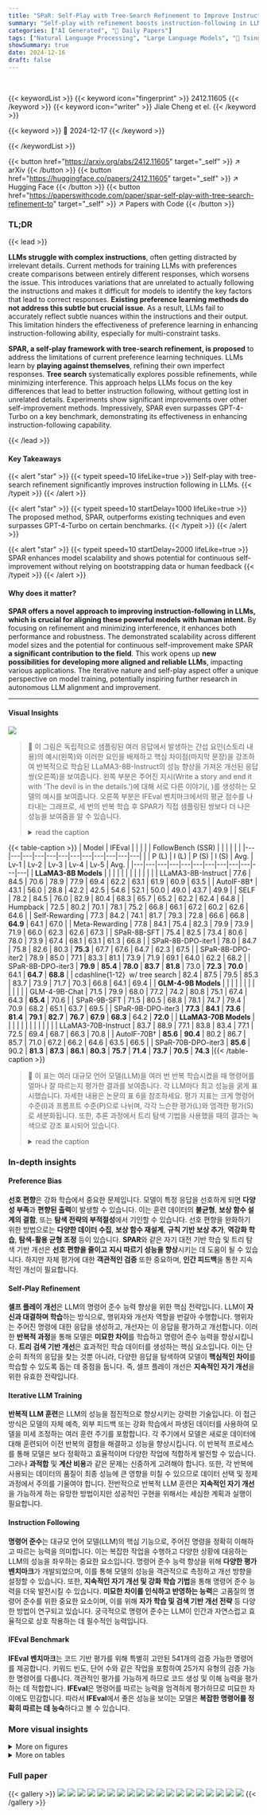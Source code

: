 ```yaml
---
title: "SPaR: Self-Play with Tree-Search Refinement to Improve Instruction-Following in Large Language Models"
summary: "Self-play with refinement boosts instruction-following in LLMs."
categories: ["AI Generated", "🤗 Daily Papers"]
tags: ["Natural Language Processing", "Large Language Models", "🏢 Tsinghua University",]
showSummary: true
date: 2024-12-16
draft: false
---
```


<br>

{{< keywordList >}}
{{< keyword icon="fingerprint" >}} 2412.11605 {{< /keyword >}}
{{< keyword icon="writer" >}} Jiale Cheng et el. {{< /keyword >}}
 
{{< keyword >}} 🤗 2024-12-17 {{< /keyword >}}
 
{{< /keywordList >}}

{{< button href="https://arxiv.org/abs/2412.11605" target="_self" >}}
↗ arXiv
{{< /button >}}
{{< button href="https://huggingface.co/papers/2412.11605" target="_self" >}}
↗ Hugging Face
{{< /button >}}
{{< button href="https://paperswithcode.com/paper/spar-self-play-with-tree-search-refinement-to" target="_self" >}}
↗ Papers with Code
{{< /button >}}




### TL;DR


{{< lead >}}

**LLMs struggle with complex instructions**, often getting distracted by irrelevant details. Current methods for training LLMs with preferences create comparisons between entirely different responses, which worsens the issue. This introduces variations that are unrelated to actually following the instructions and makes it difficult for models to identify the key factors that lead to correct responses. **Existing preference learning methods do not address this subtle but crucial issue**.  As a result, LLMs fail to accurately reflect subtle nuances within the instructions and their output.  This limitation hinders the effectiveness of preference learning in enhancing instruction-following ability, especially for multi-constraint tasks.

**SPAR, a self-play framework with tree-search refinement, is proposed** to address the limitations of current preference learning techniques. LLMs learn by **playing against themselves**, refining their own imperfect responses. **Tree search** systematically explores possible refinements, while minimizing interference.  This approach helps LLMs focus on the key differences that lead to better instruction following, without getting lost in unrelated details.  Experiments show significant improvements over other self-improvement methods.  Impressively, SPAR even surpasses GPT-4-Turbo on a key benchmark, demonstrating its effectiveness in enhancing instruction-following capability.

{{< /lead >}}


#### Key Takeaways

{{< alert "star" >}}
{{< typeit speed=10 lifeLike=true >}} Self-play with tree-search refinement significantly improves instruction following in LLMs. {{< /typeit >}}
{{< /alert >}}

{{< alert "star" >}}
{{< typeit speed=10 startDelay=1000 lifeLike=true >}} The proposed method, SPAR, outperforms existing techniques and even surpasses GPT-4-Turbo on certain benchmarks. {{< /typeit >}}
{{< /alert >}}

{{< alert "star" >}}
{{< typeit speed=10 startDelay=2000 lifeLike=true >}} SPAR enhances model scalability and shows potential for continuous self-improvement without relying on bootstrapping data or human feedback {{< /typeit >}}
{{< /alert >}}

#### Why does it matter?
**SPAR offers a novel approach to improving instruction-following in LLMs, which is crucial for aligning these powerful models with human intent.**  By focusing on refinement and minimizing interference, it enhances both performance and robustness. The demonstrated scalability across different model sizes and the potential for continuous self-improvement make SPAR **a significant contribution to the field**. This work opens up **new possibilities for developing more aligned and reliable LLMs**, impacting various applications. The iterative nature and self-play aspect offer a unique perspective on model training, potentially inspiring further research in autonomous LLM alignment and improvement.

------
#### Visual Insights



![](https://arxiv.org/html/2412.11605/x1.png)

> 🔼 이 그림은 독립적으로 샘플링된 여러 응답에서 발생하는 간섭 요인(스토리 내용)의 예시(왼쪽)와 이러한 요인을 배제하고 핵심 차이점(마지막 문장)을 강조하여 반복적으로 학습된 LLaMA3-8B-Instruct의 성능 향상을 가져온 개선된 응답 쌍(오른쪽)을 보여줍니다. 왼쪽 부분은 주어진 지시(Write a story and end it with 'The devil is in the details.')에 대해 서로 다른 이야기(<Hansel and Gretel>, <Little Red Riding Hood>)를 생성하는 모델의 예시를 보여줍니다. 오른쪽 부분은 IFEval 벤치마크에서의 평균 점수를 나타내는 그래프로, 세 번의 반복 학습 후 SPAR가 직접 샘플링된 쌍보다 더 나은 성능을 보여줌을 알 수 있습니다.
> <details>
> <summary>read the caption</summary>
> Figure 1: An example of the interfering factors (story content) in independently sampled multiple responses (Left). Refined response pairs exclude these factors, highlight the key difference (ending sentence), and lead to improved performance on iteratively trained LLaMA3-8B-Instruct (Right).
> </details>





{{< table-caption >}}
| Model | IFEval | | | | | FollowBench (SSR) | | | | | |
|---|---|---|---|---|---|---|---|---|---|---|---|
| | P (L) | I (L) | P (S) | I (S) | Avg. | Lv-1 | Lv-2 | Lv-3 | Lv-4 | Lv-5 | Avg. |
|---|---|---|---|---|---|---|---|---|---|---|---|
| **LLaMA3-8B Models** | | | | | | | | | | | |
| LLaMA3-8B-Instruct | 77.6 | 84.5 | 70.6 | 78.9 | 77.9 | 69.4 | 62.2 | 63.1 | 61.9 | 60.9 | 63.5 |
| AutoIF-8B† | 43.1 | 56.0 | 28.8 | 42.2 | 42.5 | 54.6 | 52.1 | 50.0 | 49.0 | 43.7 | 49.9 |
| SELF | 78.2 | 84.5 | 76.0 | 82.9 | 80.4 | 68.3 | 65.7 | 65.2 | 62.2 | 62.4 | 64.8 |
| Humpback | 72.5 | 80.2 | 70.1 | 78.1 | 75.2 | 66.8 | 66.1 | 67.2 | 60.2 | 62.6 | 64.6 |
| Self-Rewarding | 77.3 | 84.2 | 74.1 | 81.7 | 79.3 | 72.8 | 66.6 | 66.8 | **64.9** | 64.1 | 67.0 |
| Meta-Rewarding | 77.8 | 84.1 | 75.4 | 82.3 | 79.9 | 73.9 | 71.9 | 66.0 | 62.3 | 62.6 | 67.3 |
| SPaR-8B-SFT | 75.4 | 82.5 | 73.4 | 80.6 | 78.0 | 73.9 | 67.4 | 68.1 | 63.1 | 61.3 | 66.8 |
| SPaR-8B-DPO-iter1 | 78.0 | 84.7 | 75.8 | 82.6 | 80.3 | **75.3** | 67.7 | 67.6 | 64.7 | 62.3 | 67.5 |
| SPaR-8B-DPO-iter2 | 78.9 | 85.0 | 77.1 | 83.3 | 81.1 | 73.9 | 71.9 | 69.1 | 64.0 | 62.2 | 68.2 |
| SPaR-8B-DPO-iter3 | **79.9** | **85.4** | **78.0** | **83.7** | **81.8** | 73.0 | **72.3** | **70.0** | 64.1 | **64.7** | **68.8** |
| 
cdashline{1-12}  w/ tree search | 82.4 | 87.5 | 79.5 | 85.3 | 83.7 | 73.9 | 71.7 | 70.3 | 66.8 | 64.1 | 69.4 |
| **GLM-4-9B Models** | | | | | | | | | | | |
| GLM-4-9B-Chat | 71.5 | 79.9 | 68.0 | 77.2 | 74.2 | 80.8 | 75.1 | 67.4 | 64.3 | **65.4** | 70.6 |
| SPaR-9B-SFT | 71.5 | 80.5 | 68.8 | 78.1 | 74.7 | 79.4 | 70.9 | 68.2 | 65.1 | 63.7 | 69.5 |
| SPaR-9B-DPO-iter3 | **77.3** | **84.1** | **73.6** | **81.4** | **79.1** | **82.7** | **76.7** | **67.9** | **68.3** | 64.2 | **72.0** |
| **LLaMA3-70B Models** | | | | | | | | | | | |
| LLaMA3-70B-Instruct | 83.7 | 88.9 | 77.1 | 83.8 | 83.4 | 77.1 | 72.5 | 69.4 | 68.7 | 66.3 | 70.8 |
| AutoIF-70B† | **85.6** | **90.4** | 80.2 | 86.7 | 85.7 | 71.0 | 67.2 | 66.2 | 64.6 | 63.5 | 66.5 |
| SPaR-70B-DPO-iter3 | **85.6** | 90.2 | **81.3** | **87.3** | **86.1** | **80.3** | **75.7** | **71.4** | **73.7** | **70.5** | **74.3** |{{< /table-caption >}}

> 🔼 이 표는 여러 대규모 언어 모델(LLM)을 여러 번 반복 학습시켰을 때 명령어를 얼마나 잘 따르는지 평가한 결과를 보여줍니다. 각 LLM마다 최고 성능을 굵게 표시했습니다. 자세한 내용은 논문의 표 6을 참조하세요. 평가 지표는 크게 명령어 수준(I)과 프롬프트 수준(P)으로 나뉘며, 각각 느슨한 평가(L)와 엄격한 평가(S)로 세분화됩니다. 또한, 추론 과정에서 트리 탐색 기법을 사용했을 때의 결과는 녹색으로 강조 표시되어 있습니다.
> <details>
> <summary>read the caption</summary>
> Table 1: Main results of iteratively trained LLMs on instruction-following benchmarks (Cf. Table 6 for full results). P stands for prompt level, and I represents instruction level. L and S denote loose and strict evaluations, respectively. Avg. indicates average results and Lv means level. Results using inference-time tree search are highlighted in green. The highest results for each backbone model is bolded. Scores marked with † are sourced directly from the original paper.
> </details>





### In-depth insights


#### Preference Bias
**선호 편향**은 강화 학습에서 중요한 문제입니다. 모델이 특정 응답을 선호하게 되면 **다양성 부족**과 **편향된 출력**이 발생할 수 있습니다. 이는 훈련 데이터의 **불균형**, **보상 함수 설계의 결함**, 또는 **탐색 전략의 부적절성**에서 기인할 수 있습니다. 선호 편향을 완화하기 위한 방법으로는 **다양한 데이터 수집**, **보상 함수 재설계**, **규칙 기반 보상 추가**, **역강화 학습**, **탐색-활용 균형 조정** 등이 있습니다. **SPAR**와 같은 자기 대전 기반 학습 및 트리 탐색 기반 개선은 **선호 편향을 줄이고** **지시 따르기 성능을 향상**시키는 데 도움이 될 수 있습니다. 하지만 자체 평가에 대한 **객관적인 검증** 또한 중요하며, **인간 피드백**을 통한 지속적인 개선이 필요합니다.

#### Self-Play Refinement
**셀프 플레이 개선**은 LLM의 명령어 준수 능력 향상을 위한 핵심 전략입니다. LLM이 **자신과 대결하며 학습**하는 방식으로, 행위자와 개선자 역할을 번갈아 수행합니다. 행위자는 주어진 명령에 대한 응답을 생성하고, 개선자는 이 응답을 평가하고 개선합니다. 이러한 **반복적 과정**을 통해 모델은 **미묘한 차이**를 학습하고 명령어 준수 능력을 향상시킵니다. **트리 검색 기반 개선**은 효과적인 학습 데이터를 생성하는 핵심 요소입니다. 이는 단순히 최적의 응답을 찾는 것뿐 아니라, 다양한 응답을 탐색하여 모델이 **핵심적인 차이**를 학습할 수 있도록 돕는 데 중점을 둡니다. 즉, 셀프 플레이 개선은 **지속적인 자기 개선**을 위한 유효한 전략입니다.

#### Iterative LLM Training
**반복적 LLM 훈련**은 LLM의 성능을 점진적으로 향상시키는 강력한 기술입니다. 이 접근 방식은 모델의 자체 예측, 외부 피드백 또는 강화 학습에서 파생된 데이터를 사용하여 모델을 미세 조정하는 여러 훈련 주기를 포함합니다. 각 주기에서 모델은 새로운 데이터에 대해 훈련되어 이전 반복의 결함을 해결하고 성능을 향상시킵니다. 이 반복적 프로세스를 통해 모델은 보다 정확하고 효율적이며 다양한 작업에 적합하게 발전할 수 있습니다. 그러나 **과적합** 및 **계산 비용**과 같은 문제는 신중하게 고려해야 합니다. 또한, 각 반복에 사용되는 데이터의 품질이 최종 성능에 큰 영향을 미칠 수 있으므로 데이터 선택 및 정제 과정에서 주의를 기울여야 합니다. 전반적으로 반복적 LLM 훈련은 **지속적인 자기 개선**을 가능하게 하는 유망한 방법이지만 성공적인 구현을 위해서는 세심한 계획과 실행이 필요합니다.

#### Instruction Following
**명령어 준수**는 대규모 언어 모델(LLM)의 핵심 기능으로, 주어진 명령을 정확히 이해하고 따르는 능력을 의미합니다. 이는 복잡한 작업을 수행하고 다양한 상황에 대응하는 LLM의 성능을 좌우하는 중요한 요소입니다. 명령어 준수 능력 향상을 위해 **다양한 평가 벤치마크**가 개발되었으며, 이를 통해 모델의 성능을 객관적으로 측정하고 개선 방향을 설정할 수 있습니다. 또한, **지속적인 자기 개선 및 강화 학습 기법**을 통해 명령어 준수 능력을 더욱 발전시킬 수 있습니다. **미묘한 차이를 인식하고 반영하는 능력**은 고품질의 명령어 준수를 위한 중요한 요소이며, 이를 위해 **자가 학습 및 검색 기반 개선 전략** 등 다양한 방법이 연구되고 있습니다. 궁극적으로 명령어 준수는 LLM이 인간과 자연스럽고 효율적으로 상호 작용하는 데 필수적인 능력입니다.

#### IFEval Benchmark
**IFEval 벤치마크**는 코드 기반 평가를 위해 특별히 고안된 541개의 검증 가능한 명령어를 제공합니다. 키워드 빈도, 단어 수와 같은 작업을 포함하여 25가지 유형의 검증 가능한 명령어를 다룹니다. 객관적인 평가를 가능하게 하므로 코드 생성 및 이해 능력을 평가하는 데 적합합니다. **IFEval**은 명령어를 따르는 능력을 엄격하게 평가하므로 미묘한 차이에도 민감합니다. 따라서 **IFEval**에서 좋은 성능을 보이는 모델은 **복잡한 명령어를 정확히 따르는 데 능숙**하다고 볼 수 있습니다.


### More visual insights

<details>
<summary>More on figures
</summary>


![](https://arxiv.org/html/2412.11605/x2.png)

> 🔼 SPaR은 액터와 리파이너, 두 개의 모델을 사용하는 자기 개선 프레임워크입니다. 그림 2는 이 프레임워크의 반복적인 훈련 과정을 보여줍니다. t번째 반복에서 리파이너 Rt는 액터 Mt가 생성한 응답을 평가하여 부정적인 데이터를 수집합니다. 그런 다음 트리 검색 알고리즘을 사용하여 이러한 불완전한 응답을 개선합니다. 마지막으로, 수집 및 개선된 데이터를 사용하여 액터와 리파이너를 다음 반복을 위해 최적화합니다. 이러한 반복적인 자기 플레이 과정을 통해 모델은 지속적으로 자기 개선을 달성합니다.
> <details>
> <summary>read the caption</summary>
> Figure 2: SPaR iterative training framework. At iteration t𝑡titalic_t, the refiner Rtsubscript𝑅𝑡R_{t}italic_R start_POSTSUBSCRIPT italic_t end_POSTSUBSCRIPT first judges the generated responses from the actor Mtsubscript𝑀𝑡M_{t}italic_M start_POSTSUBSCRIPT italic_t end_POSTSUBSCRIPT to collect negative data. Next, a tree-search algorithm is employed to refine these imperfect responses. Finally, using the data from the above steps, we can optimize the actor and refiner for the next iteration, aiming for continuous self-improvement.
> </details>



![](https://arxiv.org/html/2412.11605/extracted/6072122/figures/baseline.png)

> 🔼 이 그림은 SPaR-8B 모델이 IFEval 벤치마크에서 다른 기준선보다 성능이 우수함을 보여줍니다. x축은 학습 반복 횟수를 나타내고 y축은 IFEval의 평균 점수를 나타냅니다. SPaR-8B는 모든 반복에서 Self-rewarding, Meta-rewarding, SELF와 같은 다른 자가 개선 방법을 능가합니다. 또한 GPT-4-Turbo의 성능도 능가합니다.
> <details>
> <summary>read the caption</summary>
> Figure 3: Comparison with baseline methods across iterations (Cf. Figure 9 for SPaR-7B). SPaR-8B consistently surpasses all baselines.
> </details>



![](https://arxiv.org/html/2412.11605/extracted/6072122/figures/decoding.png)

> 🔼 이 그림은 합성 데이터 실험 결과를 보여줍니다. 왼쪽은 문자 시퀀스 생성, 오른쪽은 이야기 시작/끝 생성 작업에 대한 결과입니다. 문자 시퀀스 생성 작업에서 간섭 쌍은 대문자 비율(간섭 요소)을 빠르게 학습하지만 개선 쌍보다 성능이 낮습니다. 이야기 시작/끝 생성 작업에서 개선 쌍은 간섭 쌍보다 성능이 뛰어나며, 간섭 쌍은 0단계에서 원래 모델보다 성능이 낮습니다. 즉, 개선 쌍을 사용하면 작업의 핵심 차이점에 집중하여 성능이 향상되고 간섭 요소를 최소화하는 데 도움이 됩니다.
> <details>
> <summary>read the caption</summary>
> Figure 4: Synthetic data experiment results: Character Sequence Generation (left) and Start/End Story Generation (right). For Character Sequence Generation, interfering pairs show rapid learning of the uppercase ratio (interfering factor) but perform worse than refinement pairs. In the Start/End Story Generation task, refinement pairs outperform interfering pairs, which even underperform the original model at step 0.
> </details>



![](https://arxiv.org/html/2412.11605/extracted/6072122/figures/taxonomy.png)

> 🔼 이 표는 행위자 모델에 대한 절제 연구 결과를 보여줍니다. 'w/o 트리 검색', 'w/o 반복 훈련', 'w/o 개선'은 각각 트리 검색, 반복 훈련, 개선 데이터 없이 SPAR를 훈련시켰을 때의 결과를 나타냅니다. 이러한 요소들을 제거하면 성능이 크게 저하되는 것을 알 수 있습니다.
> <details>
> <summary>read the caption</summary>
> Table 4: Ablation study on the actor.
> </details>



![](https://arxiv.org/html/2412.11605/x3.png)

> 🔼 이 표는 재구성기(refiner)에 대한 절제 연구(ablation study) 결과를 보여줍니다. 재구성기는 tree-search refinement 과정과 반복적인 훈련 과정을 포함하는 SPAR의 핵심 요소 중 하나입니다. 표 5는 tree-search refinement 없이, 혹은 반복적인 훈련 없이 재구성기를 훈련했을 때의 성능 저하를 보여줍니다. 특히, 자연어(Natural) 및 적대적(Adversarial) 입력에 대한 정확도(Acc)와 F1 점수 모두 감소하는 것을 확인할 수 있습니다. 이는 tree-search refinement와 반복적인 훈련이 재구성기의 성능 향상에 중요한 역할을 한다는 것을 시사합니다.
> <details>
> <summary>read the caption</summary>
> Table 5: Ablation study on the refiner.
> </details>



![](https://arxiv.org/html/2412.11605/x4.png)

> 🔼 이 그림은 추론 시간(응답 생성 횟수로 측정)을 늘려 SPAR-8B-DPO-iter3 모델의 성능을 평가한 결과를 보여줍니다. 그리디 디코딩(Greedy Decoding), 베스트-오브-N 생성(Best-of-N), 너비 우선 탐색(BFS), 깊이 우선 탐색(DFS) 등 다양한 디코딩 전략의 성능을 비교합니다. 추론 시간이 늘어남에 따라 모든 방법의 성능이 향상되는 것을 볼 수 있습니다. 특히 트리 탐색 기반 개선(BFS와 DFS)은 베스트-오브-N 생성보다 결국 더 나은 결과를 달성합니다. 이는 개선이 생성보다 더 강력하며 추론 시간에 계산 규모를 조정하는 데 더 적합할 수 있음을 시사합니다.
> <details>
> <summary>read the caption</summary>
> Figure 5: Comparison of decoding strategies. Model performance improves with increased inference times.
> </details>



</details>




<details>
<summary>More on tables
</summary>


{{< table-caption >}}
| Model | Natural | | Adversarial | | | | | | | Average | | |
|---|---|---|---|---|---|---|---|---|---|---|---|---|---|
| | Acc. | F1 | GPTInst | | GPTOut | | Manual | | Neighbor | | Average | | Acc. | F1 |
| | | | Acc. | F1 | Acc. | F1 | Acc. | F1 | Acc. | F1 | Acc. | F1 | | |
| GPT-4o-Mini | 74.5 | 70.5 | 69.2 | 61.6 | 60.9 | 51.4 | 59.8 | 51.9 | 72.8 | 66.4 | 65.7 | 57.8 | 67.4 | 60.4 |
| **_LLaMA3-8B Models_** | | | | | | | | | | | | | | |
| LLaMA3-8B-Instruct | 60.0 | 51.8 | 55.4 | 46.1 | 47.9 | 39.5 | 51.1 | 36.6 | 54.5 | 45.0 | 52.2 | 41.8 | 53.8 | 43.8 |
| SELF | 69.5 | 61.6 | 62.0 | 50.7 | 64.9 | 54.8 | 57.6 | 41.8 | 64.6 | 51.3 | 62.2 | 49.6 | 63.7 | 52.0 |
| Self-Rewarding | **71.0** | **66.3** | 70.1 | **66.7** | 63.8 | 59.5 | 62.0 | 55.7 | 67.5 | 61.7 | 65.9 | 60.9 | 66.9 | 61.9 |
| Meta-Rewarding | 70.5 | **66.3** | 68.5 | 64.6 | 64.9 | **60.2** | 64.1 | 58.3 | **69.0** | **63.1** | 66.6 | 61.6 | 67.4 | 62.5 |
| SPaR-8B-SFT | 68.5 | 60.9 | 67.9 | 62.4 | 59.6 | 50.0 | 63.0 | 54.1 | 68.3 | 59.3 | 64.7 | 56.5 | 65.5 | 57.3 |
| SPaR-8B-RFT-iter1 | 68.5 | 63.2 | 66.8 | 60.6 | 63.8 | 55.3 | 62.0 | 53.3 | 66.8 | 59.0 | 64.9 | 57.1 | 65.6 | 58.3 |
| SPaR-8B-RFT-iter2 | 70.5 | 64.2 | 66.8 | 61.6 | **66.0** | 60.0 | 65.2 | 57.9 | **69.0** | 62.4 | 66.8 | 60.5 | 67.5 | 61.2 |
| SPaR-8B-RFT-iter3 | 70.5 | 65.9 | **70.7** | **66.7** | 63.8 | 57.5 | **68.5** | **63.3** | 68.3 | 62.2 | **67.8** | **62.4** | **68.3** | **63.1** |
| **_GLM-4-9B Models_** | | | | | | | | | | | | | | |
| GLM-4-9B-Chat | **74.5** | **76.5** | 74.5 | **75.9** | 57.4 | **62.3** | 53.3 | 56.6 | 69.8 | **72.0** | 63.7 | **66.7** | 65.9 | **68.6** |
| SPaR-9B-SFT | 70.5 | 65.5 | 72.8 | 70.2 | **59.6** | 55.8 | 64.1 | 53.5 | 71.3 | 67.2 | 66.9 | 61.7 | 67.7 | 62.5 |
| SPaR-9B-RFT-iter3 | 71.0 | 68.8 | **75.5** | 74.6 | 58.5 | 55.2 | **68.5** | **64.2** | **68.7** | 65.9 | **67.8** | 64.9 | **68.4** | 65.7 |
| **_LLaMA3-70B Models_** | | | | | | | | | | | | | | |
| LLaMA3-70B-Instruct | 75.0 | 71.9 | 73.4 | 69.6 | **69.1** | **66.7** | 66.3 | **60.8** | 69.0 | 63.4 | 69.5 | 65.1 | 70.6 | 66.5 |
| SPaR-70B-RFT-iter3 | **78.0** | **74.7** | **78.8** | **76.9** | 64.9 | 61.2 | **67.4** | 59.5 | **72.4** | **68.1** | **70.9** | **66.4** | **72.3** | **68.1** |{{< /table-caption >}}
> 🔼 이 표는 LLMBar 벤치마크에서 반복적으로 학습된 LLM의 판단 능력 평가 결과를 보여줍니다. Mistral-7B-Instruct 결과는 표 8을 참조하세요. 각 기본 모델에 대해 가장 높은 점수는 굵게 표시되어 있습니다. 표에는 자연어와 적대적 질문에 대한 정확도와 F1 점수가 표시되며, 각 질문 유형에 대해 GPT 입력, GPT 출력, 수동, 이웃 등 다양한 평가 방식을 사용한 결과가 제공됩니다. 또한, 각 모델에 대해 자연어와 적대적 질문에 대한 평균 정확도와 F1 점수를 보여줍니다. 이 표를 통해 SPAR 학습 과정에서 Refiner의 판단 능력이 향상되는 것을 확인할 수 있습니다.
> <details>
> <summary>read the caption</summary>
> Table 2:  Evaluation of judgment capability for iteratively trained LLMs on LLMBar. (Cf. Table 8 for Mistral-7B-Instruct results.) Acc. denotes accuracy. The highest scores for each base model are highlighted in bold.
> </details>

{{< table-caption >}}
| Model | Acc-GPT | Acc-SPaR |
|---|---|---| 
| GPT-4o-Mini | 79.0 | 71.0 |
| SPaR-8B-SFT | 73.5 | 71.0 |
| SPaR-8B-RFT-iter1 | 77.5 | 77.0 |
| SPaR-8B-RFT-iter2 | 74.5 | 76.0 |
| SPaR-8B-RFT-iter3 | 79.0 | 90.5 |{{< /table-caption >}}
> 🔼 이 표는 다양한 평가 메트릭을 사용하여 SPAR 프레임워크의 개선 기능을 보여줍니다. 'Acc-GPT' 열은 GPT-40을 판사로 사용한 정확도를 나타내고 'Acc-SPAR' 열은 SPAR-8B-RFT-iter3를 판사로 사용한 정확도를 나타냅니다. 표에서 SPAR-8B-RFT-iter3가 자체 평가에서 GPT-40보다 높은 점수를 받았지만 GPT-40 평가에서는 그렇지 않다는 점에 유의해야 합니다. 이는 자체 평가 편향의 가능성을 시사합니다.
> <details>
> <summary>read the caption</summary>
> Table 3: Refinement evaluation results. Acc-GPT uses GPT-4o as judge; -SPaR uses SPaR-8B-RFT-iter3.
> </details>

{{< table-caption >}}
| Model | IFEval | | FollowBench (SSR) | 
|---|---|---|---|
| | Prompt(S) | Instruction(S) | Avg. |
| SPaR-8B-DPO-iter3 | 78.0 | 83.7 | 68.8 |
| *w/o* Tree Search | -2.0 | -0.8 | -1.7 |
| *w/o* Iterative Training | -0.9 | -0.2 | -2.0 |
| *w/o* Refinement | -2.6 | -1.6 | -3.1 |{{< /table-caption >}}
> 🔼 이 표는 SPaR-7B, SPaR-9B, SPaR-70B 모델의 명령어 수행 벤치마크 점수를 자세히 보여줍니다. IFEval 및 FollowBench(SSR) 벤치마크에서 프롬프트 레벨(P)과 명령어 레벨(I) 모두에 대한 점수, 느슨한 평가(L)와 엄격한 평가(S) 점수, 그리고 각 레벨(Lv1~Lv5)별 평균 점수가 제공됩니다.  논문에서 직접 가져온 점수는 †로 표시되어 있습니다.
> <details>
> <summary>read the caption</summary>
> Table 6: Full results of SPaR-7B, SPaR-9B, and SPaR-70B on instruction-following benchmarks. P stands for prompt level, and I represents instruction level. L and S denote loose and strict evaluations, respectively. Avg. indicates average results and Lv means level. Scores marked with † are sourced directly from the original paper.
> </details>

{{< table-caption >}}
| Model | Natural | Adversarial |
|---|---|---|
| | Acc. | F1 | Acc. | F1 |
| SPaR-8B-RFT-iter3 | 70.5 | 65.9 | 67.8 | 62.4 |
| *w/o* Tree Search | -0.5 | -1.2 | -4.3 | -8.2 |
| *w/o* Iterative Training | -0.5 | -2.5 | -1.7 | -3.5 |{{< /table-caption >}}
> 🔼 이 표는 SPaR이 모델의 일반적인 능력을 유지하는지 여부를 평가하기 위해 일반 벤치마크에서의 성능을 보여줍니다. SPaR을 통해 교육된 모델은 GSM8k, TriviaQA, MMLU 및 HumanEval과 같은 벤치마크에서 성능이 저하되지 않고 오히려 향상되는 경우도 있음을 보여줍니다.
> <details>
> <summary>read the caption</summary>
> Table 7: Performance on general benchmarks. SPaR maintains the model’s general capabilities.
> </details>

{{< table-caption >}}
| Model | IFEval | | | | | FollowBench (SSR) | | | | | |
|---|---|---|---|---|---|---|---|---|---|---|---|
| | **P (L)** | **I (L)** | **P (S)** | **I (S)** | **Avg.** | **Lv-1** | **Lv-2** | **Lv-3** | **Lv-4** | **Lv-5** | **Avg.** |
|---|---|---|---|---|---|---|---|---|---|---|---| 
| *Mistral-7B Models* | | | | | | | | | | | |
| Mistral-7B-Instruct | 55.1 | 64.9 | 49.9 | 60.2 | 57.5 | 65.1 | 61.6 | 61.6 | 56.8 | 57.2 | 60.4 |
| SELF | 71.3 | 79.7 | 68.0 | 76.9 | 74.0 | 71.5 | 64.2 | 60.8 | 58.0 | 57.0 | 62.3 |
| Humpback | 60.4 | 71.0 | 56.6 | 67.6 | 63.9 | 70.7 | 63.9 | 63.8 | 59.8 | 57.9 | 63.2 |
| Self-Rewarding | 64.3 | 73.5 | 61.0 | 70.7 | 67.4 | 70.8 | 64.8 | 62.3 | 61.9 | **58.3** | 63.6 |
| Meta-Rewarding | 65.1 | 74.7 | 61.0 | 71.1 | 68.0 | 73.2 | 64.6 | 64.5 | 60.6 | 57.6 | 64.1 |
| SPaR-7B-SFT | 62.7 | 72.3 | 59.3 | 68.7 | 65.8 | 74.4 | 64.3 | 62.5 | 58.2 | 55.0 | 62.9 |
| SPaR-7B-DPO-iter1 | 68.2 | 76.6 | 64.7 | 73.6 | 70.8 | 73.2 | 64.6 | 63.1 | 60.3 | 56.6 | 63.6 |
| SPaR-7B-DPO-iter2 | 70.0 | 78.1 | 65.8 | 74.2 | 72.0 | 72.2 | **65.7** | 61.4 | **62.4** | 57.5 | 63.8 |
| SPaR-7B-DPO-iter3 | **74.1** | **80.9** | **69.7** | **77.1** | **75.5** | **74.6** | 63.8 | **66.1** | 61.0 | 58.0 | **64.7** |
| *GLM-4-9B Models* | | | | | | | | | | | |
| GLM-4-9B-Chat | 71.5 | 79.9 | 68.0 | 77.2 | 74.2 | 80.8 | 75.1 | 67.4 | 64.3 | **65.4** | 70.6 |
| SPaR-9B-SFT | 71.5 | 80.5 | 68.8 | 78.1 | 74.7 | 79.4 | 70.9 | **68.2** | 65.1 | 63.7 | 69.5 |
| SPaR-9B-DPO-iter1 | 73.8 | 81.2 | 70.6 | 78.5 | 76.0 | 82.6 | 76.0 | 67.9 | 64.9 | 63.6 | 71.0 |
| SPaR-9B-DPO-iter2 | 76.7 | 83.3 | 73.2 | 80.9 | 78.5 | 80.4 | 76.6 | 67.4 | **68.7** | 64.1 | 71.4 |
| SPaR-9B-DPO-iter3 | **77.3** | **84.1** | **73.6** | **81.4** | **79.1** | **82.7** | **76.7** | 67.9 | 68.3 | 64.2 | **72.0** |
| *LLaMA3-70B Models* | | | | | | | | | | | |
| LLaMA3-70B-Instruct | 83.7 | 88.9 | 77.1 | 83.8 | 83.4 | 77.1 | 72.5 | 69.4 | 68.7 | 66.3 | 70.8 |
| AutoIF-70B† | **85.6** | **90.4** | 80.2 | 86.7 | 85.7 | 71.0 | 67.2 | 66.2 | 64.6 | 63.5 | 66.5 |
| SPaR-70B-DPO-iter1 | 84.5 | 89.2 | 80.2 | 85.7 | 84.9 | 77.6 | 74.0 | 70.2 | 70.6 | 66.9 | 71.9 |
| SPaR-70B-DPO-iter2 | 85.0 | 89.4 | 81.5 | 87.2 | 85.8 | **80.4** | **76.4** | 69.9 | **73.7** | 70.2 | 74.1 |
| SPaR-70B-DPO-iter3 | **85.6** | 90.2 | **81.3** | **87.3** | **86.1** | 80.3 | 75.7 | **71.4** | **73.7** | **70.5** | **74.3** |{{< /table-caption >}}
> 🔼 이 표는 Mistral-7B-Instruct 모델을 기반으로 SPaR 프레임워크를 사용하여 반복적으로 훈련된 모델의 판단 능력을 LLMBar 벤치마크에서 평가한 결과를 보여줍니다. SPaR은 자체 개선을 위한 셀프 플레이 프레임워크로, 텍스트의 미묘한 차이를 강조하여 명령어를 더 효과적으로 따르도록 설계되었습니다. 표에는 자연어 및 적대적 샘플 모두에 대한 정확도와 F1 점수가 포함되어 있으며, 각 샘플 유형(GPTInst, GPTOut, Manual, Neighbor)에 대해 개별적으로 평가되었습니다. 또한, 전체 평균 점수를 제공하여 모델의 전반적인 판단 능력을 보여줍니다. SPaR을 통해 반복적으로 훈련된 모델은 벤치마크에서 다른 기준선보다 더 나은 성능을 보여줍니다. 이는 모델의 판단 능력 향상을 시사합니다.
> <details>
> <summary>read the caption</summary>
> Table 8: Judgment evalution results on LLMBar for SPaR-7B. Acc. stands for accuracy.
> </details>

{{< table-caption >}}
| Model | GSM8k | TriviaQA | MMLU | HumanEval | Average | 
|---|---|---|---|---|---| 
| **_Mistral-7B Models_** | | | | | | 
| Mistral-7B-Instruct | 42.9 | 72.5 | 57.9 | 32.9 | 51.6 | 
| SPaR-7B-SFT | 56.4 | 72.8 | 56.7 | 44.5 | 57.6 (+6.0) | 
| SPaR-7B-DPO-iter1 | 55.6 | 72.2 | 55.3 | 46.3 | 57.4 (+5.8) | 
| SPaR-7B-DPO-iter2 | 54.4 | 72.1 | 55.8 | 45.1 | 56.9 (+5.3) | 
| SPaR-7B-DPO-iter3 | 58.2 | 71.6 | 55.1 | 46.3 | 57.8 (+6.2) | 
| **_LLaMA3-8B Models_** | | | | | | 
| LLaMA3-8B-Instruct | 75.4 | 75.9 | 63.6 | 55.5 | 67.6 | 
| SPaR-8B-SFT | 75.6 | 76.0 | 64.0 | 61.6 | 69.3 (+1.7) | 
| SPaR-8B-DPO-iter1 | 78.8 | 75.2 | 63.8 | 60.4 | 69.6 (+2.0) | 
| SPaR-8B-DPO-iter2 | 77.0 | 74.9 | 63.1 | 60.4 | 68.9 (+1.3) | 
| SPaR-8B-DPO-iter3 | 77.7 | 75.1 | 63.1 | 60.9 | 69.2 (+1.6) | 
| **_GLM-4-9B Models_** | | | | | | 
| GLM-4-9B-Chat | 80.6 | 69.7 | 71.9 | 74.3 | 74.1 | 
| SPaR-9B-SFT | 82.9 | 69.4 | 71.8 | 73.8 | 74.5 (+0.4) | 
| SPaR-9B-DPO-iter1 | 82.6 | 68.8 | 71.6 | 75.0 | 74.5 (+0.4) | 
| SPaR-9B-DPO-iter2 | 82.8 | 68.9 | 71.8 | 73.8 | 74.3 (+0.2) | 
| SPaR-9B-DPO-iter3 | 83.0 | 69.0 | 72.1 | 73.2 | 74.3 (+0.2) | 
| **_LLaMA3-70B Models_** | | | | | | 
| LLaMA3-70B-Instruct | 92.2 | 87.2 | 80.8 | 79.3 | 84.9 | 
| SPaR-70B-DPO-iter1 | 92.5 | 90.4 | 81.0 | 79.3 | 85.8 (+0.9) | 
| SPaR-70B-DPO-iter2 | 92.9 | 89.5 | 80.4 | 78.7 | 85.4 (+0.5) | 
| SPaR-70B-DPO-iter3 | 93.4 | 86.7 | 80.6 | 79.9 | 85.2 (+0.3) |{{< /table-caption >}}
> 🔼 이 표는 LLMBar 데이터셋에서 다양한 디코딩 전략을 비교한 결과를 보여줍니다. 주요 내용은 탐욕적 디코딩과 다수결 투표를 사용한 여러 샘플링 횟수를 비교한 것입니다. 샘플링 횟수가 증가할수록 자연어 답변의 정확도와 F1 점수는 다소 향상되는 반면, 적대적 답변에서는 샘플링 횟수 5에서 가장 좋은 성능을 보입니다. 이는 샘플링 횟수 증가가 성능 향상에 중요할 수 있지만, 지나치게 늘리면 오히려 적대적 답변에 대한 성능이 저하될 수 있음을 시사합니다.
> <details>
> <summary>read the caption</summary>
> Table 9: Comparison of decoding strategies on LLMBar.
> </details>

{{< table-caption >}}
| Model | Natural | | Adversarial | | | | | | Average | | |
|---|---|---|---|---|---|---|---|---|---|---|---|---|---|---| 
| | Acc. | F1 | GPTInst | | GPTOut | | Manual | | Neighbor | | Average | | | |
| | | | Acc. | F1 | Acc. | F1 | Acc. | F1 | Acc. | F1 | Acc. | F1 | Acc. | F1 |
|---|---|---|---|---|---|---|---|---|---|---|---|---|---|---| 
| Mistral-7B-Instruct | 58.0 | **69.1** | 57.1 | **68.8** | 50.0 | **64.1** | 45.6 | **61.5** | 47.8 | 62.6 | 50.1 | **64.3** | 51.7 | **65.2** |
| SELF | 68.0 | 65.2 | 71.2 | 68.7 | 56.4 | 56.8 | 62.0 | 52.6 | 67.5 | 62.3 | 64.3 | 60.1 | 65.0 | 61.1 | 
| Self-Rewarding | 68.0 | 64.0 | 69.0 | 63.7 | 59.6 | 53.7 | **63.0** | 57.5 | **69.4** | **64.3** | **65.3** | 59.8 | 65.8 | 60.6 |
| Meta-Rewarding | 67.5 | 62.4 | 71.7 | 68.7 | 56.4 | 51.8 | **63.0** | 56.4 | 66.8 | 62.1 | 64.5 | 59.7 | 65.1 | 60.3 |
| SPaR-7B-SFT | 69.5 | 63.9 | 71.7 | 67.5 | 55.3 | 48.8 | 55.4 | 45.3 | **69.4** | 62.3 | 63.0 | 56.1 | 64.3 | 57.6 |
| SPaR-7B-RFT-iter1 | 67.0 | 62.1 | 66.3 | 62.7 | 56.4 | 52.9 | 60.9 | 52.6 | 64.2 | 60.7 | 61.9 | 57.2 | 63.0 | 58.2 |
| SPaR-7B-RFT-iter2 | 68.0 | 64.4 | 68.5 | 64.6 | **60.6** | 57.5 | 62.0 | 52.1 | 64.2 | 60.0 | 63.8 | 58.5 | 64.7 | 59.7 |
| SPaR-7B-RFT-iter3 | **71.0** | 66.7 | **72.3** | 67.5 | 57.4 | 55.6 | 60.9 | 51.4 | 68.3 | 62.6 | 64.7 | 59.2 | **66.0** | 60.7 |{{< /table-caption >}}
> 🔼 이 표는 다양한 디코딩 전략을 비교하여 SPaR-8B 모델의 개선 성능을 보여줍니다. Acc-GPT는 GPT-40을 판사로 사용한 정확도이고, Acc-SPaR는 SPaR-8B-RFT-iter3를 판사로 사용한 정확도입니다. 표에서 BFS와 DFS와 같은 트리 탐색 알고리즘이 다른 방법들보다 성능이 뛰어나며, 특히 탐욕적 디코딩보다 높은 성능을 보이는 것을 확인할 수 있습니다. 이는 응답 개선 작업에서 트리 탐색의 중요성을 보여줍니다.
> <details>
> <summary>read the caption</summary>
> Table 10: Comparison of different decoding strategies for refinement task. Acc-GPT stands for the accuracy of using GPT-4o as judge, and Acc-SPaR for the accuracy of using SPaR-8B-RFT-iter3 as judge.
> </details>

</details>




### Full paper

{{< gallery >}}
<img src="paper_images/1.png" class="grid-w50 md:grid-w33 xl:grid-w25" />
<img src="paper_images/2.png" class="grid-w50 md:grid-w33 xl:grid-w25" />
<img src="paper_images/3.png" class="grid-w50 md:grid-w33 xl:grid-w25" />
<img src="paper_images/4.png" class="grid-w50 md:grid-w33 xl:grid-w25" />
<img src="paper_images/5.png" class="grid-w50 md:grid-w33 xl:grid-w25" />
<img src="paper_images/6.png" class="grid-w50 md:grid-w33 xl:grid-w25" />
<img src="paper_images/7.png" class="grid-w50 md:grid-w33 xl:grid-w25" />
<img src="paper_images/8.png" class="grid-w50 md:grid-w33 xl:grid-w25" />
<img src="paper_images/9.png" class="grid-w50 md:grid-w33 xl:grid-w25" />
<img src="paper_images/10.png" class="grid-w50 md:grid-w33 xl:grid-w25" />
<img src="paper_images/11.png" class="grid-w50 md:grid-w33 xl:grid-w25" />
<img src="paper_images/12.png" class="grid-w50 md:grid-w33 xl:grid-w25" />
<img src="paper_images/13.png" class="grid-w50 md:grid-w33 xl:grid-w25" />
<img src="paper_images/14.png" class="grid-w50 md:grid-w33 xl:grid-w25" />
<img src="paper_images/15.png" class="grid-w50 md:grid-w33 xl:grid-w25" />
<img src="paper_images/16.png" class="grid-w50 md:grid-w33 xl:grid-w25" />
<img src="paper_images/17.png" class="grid-w50 md:grid-w33 xl:grid-w25" />
<img src="paper_images/18.png" class="grid-w50 md:grid-w33 xl:grid-w25" />
<img src="paper_images/19.png" class="grid-w50 md:grid-w33 xl:grid-w25" />
{{< /gallery >}}